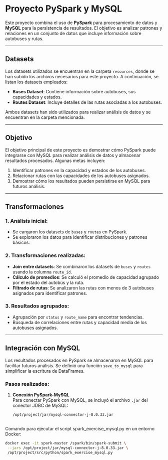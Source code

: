 # Proyecto PySpark y MySQL

Este proyecto combina el uso de **PySpark** para procesamiento de datos y **MySQL** para la persistencia de resultados. El objetivo es analizar patrones y relaciones en un conjunto de datos que incluye información sobre autobuses y rutas.

---

## **Datasets**

Los datasets utilizados se encuentran en la carpeta `resources`, donde se han subido los archivos necesarios para este proyecto. A continuación, se listan los datasets empleados:

- **Buses Dataset**: Contiene información sobre autobuses, sus capacidades y estados.
- **Routes Dataset**: Incluye detalles de las rutas asociadas a los autobuses.

Ambos datasets han sido utilizados para realizar análisis de datos y se encuentran en la carpeta mencionada.

---

## **Objetivo**

El objetivo principal de este proyecto es demostrar cómo PySpark puede integrarse con MySQL para realizar análisis de datos y almacenar resultados procesados. Algunas metas incluyen:

1. Identificar patrones en la capacidad y estados de los autobuses.
2. Relacionar rutas con las capacidades de los autobuses asignados.
3. Demostrar cómo los resultados pueden persistirse en MySQL para futuros análisis.

---

## **Transformaciones**

### 1. Análisis inicial:
   - Se cargaron los datasets de `buses` y `routes` en PySpark.
   - Se exploraron los datos para identificar distribuciones y patrones básicos.

### 2. Transformaciones realizadas:
   - **Join entre datasets**: Se combinaron los datasets de `buses` y `routes` usando la columna `route_id`.
   - **Cálculo de promedios**: Se calculó el promedio de capacidad agrupado por el estado del autobús y la ruta.
   - **Filtrado de rutas**: Se analizaron las rutas con menos de 3 autobuses asignados para identificar patrones.

### 3. Resultados agrupados:
   - Agrupación por `status` y `route_name` para encontrar tendencias.
   - Búsqueda de correlaciones entre rutas y capacidad media de los autobuses asignados.

---

## **Integración con MySQL**

Los resultados procesados en PySpark se almacenaron en MySQL para facilitar futuros análisis. Se definió una función `save_to_mysql` para simplificar la escritura de DataFrames.

### **Pasos realizados:**

1. **Conexión PySpark-MySQL**  
   Para conectar PySpark con MySQL, se incluyó el archivo `.jar` del conector JDBC de MySQL:
   ```bash
   /opt/project/jar/mysql-connector-j-8.0.33.jar
   


Comando para ejecutar el script spark_exercise_mysql.py en un entorno Docker:
   ```bash
   docker exec -it spark-master /spark/bin/spark-submit \
    --jars /opt/project/jar/mysql-connector-j-8.0.33.jar \
    /opt/project/src/python/spark_exercise_mysql.py